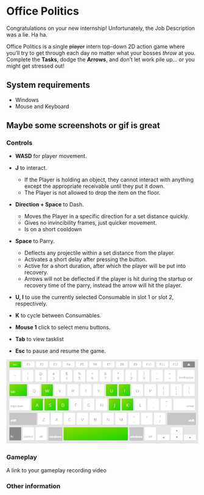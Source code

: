 # Office Politics
Congratulations on your new internship! Unfortunately, the Job Description was a lie. Ha ha.

Office Politics is a single ~~player~~ intern top-down 2D action game where you’ll try to get through each day no matter what your bosses *throw* at you. Complete the **Tasks**, dodge the **Arrows**, and don’t let work pile up… or you might get stressed out!


## System requirements
- Windows
- Mouse and Keyboard

## Maybe some screenshots or gif is great

### Controls
- **WASD** for player movement.
- **J**  to interact.
    - If the Player is holding an object, they cannot interact with anything except the appropriate receivable until they put it down.
    - The Player is not allowed to drop the item on the floor.
- **Direction + Space** to Dash.
    - Moves the Player in a specific direction for a set distance quickly. 
    - Gives no invincibility frames, just quicker movement. 
    - Is on a short cooldown

- **Space** to Parry.
    - Deflects any projectile within a set distance from the player.
    - Activates a short delay after pressing the button.
    - Active for a short duration, after which the player will be put into recovery.
    - Arrows will not be deflected if the player is hit during the startup or recovery time of the parry, instead the arrow will hit the player.
    
- **U, I** to use the currently selected Consumable in slot 1 or slot 2, respectively.

- **K** to cycle between Consumables.
- **Mouse 1** click to select menu buttons.
- **Tab** to view tasklist
- **Esc** to pause and resume the game.

![Screenshot of keyboard controls](docs/images/keyboard.png)

### Gameplay

A link to your gameplay recording video

### Other information

